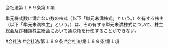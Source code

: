 会社法第１８９条第１項

単元株式数に満たない数の株式（以下「単元未満株式」という。）を有する株主（以下「単元未満株主」という。）は、その有する単元未満株式について、株主総会及び種類株主総会において議決権を行使することができない。

#会社法
#会社法/第１８９条
#会社法/第１８９条/第１項
